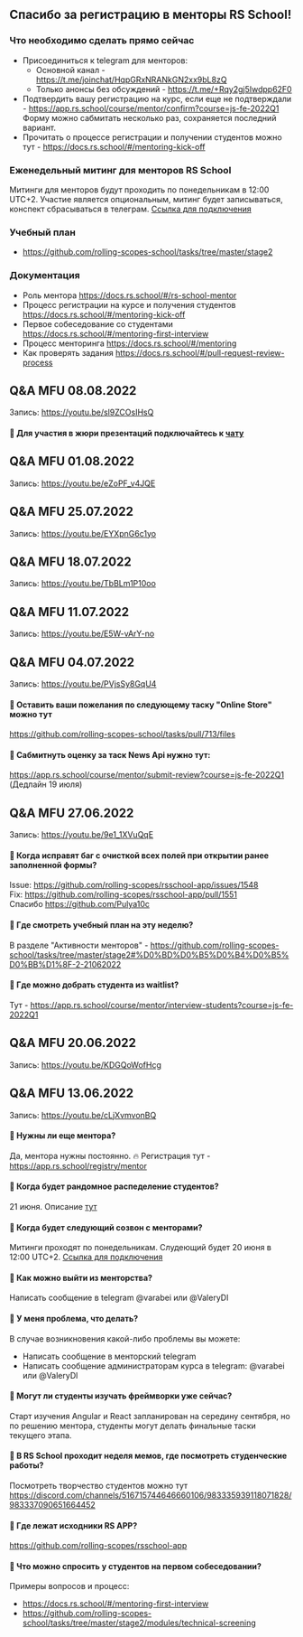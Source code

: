 ## Спасибо за регистрацию в менторы RS School!

### Что необходимо сделать прямо сейчас
- Присоединиться к telegram для менторов:
  - Основной канал - https://t.me/joinchat/HqpGRxNRANkGN2xx9bL8zQ 
  - Только анонсы без обсуждений - https://t.me/+Rqy2gj5Iwdpp62F0 
- Подтвердить вашу регистрацию на курс, если еще не подтверждали - https://app.rs.school/course/mentor/confirm?course=js-fe-2022Q1 Форму можно сабмитать несколько раз, сохраняется последний вариант.
- Прочитать о процессе регистрации и получении студентов можно тут - https://docs.rs.school/#/mentoring-kick-off

### Eженедельный митинг для менторов RS School
Митинги для менторов будут проходить по понедельникам в 12:00 UTC+2. Участие является опциональным, митинг будет записываться, конспект сбрасываться в телеграм. 
[Ссылка для подключения](https://teams.microsoft.com/l/meetup-join/19%3ameeting_ZGUwNWI5ZDctM2EwNi00MTI1LWE2OGQtNTc5YjRkY2VjNTYz%40thread.v2/0?context=%7b%22Tid%22%3a%22b41b72d0-4e9f-4c26-8a69-f949f367c91d%22%2c%22Oid%22%3a%22bfb3a45e-ab50-4cee-a085-b5c4a9411d92%22%7d)

### Учебный план 
- https://github.com/rolling-scopes-school/tasks/tree/master/stage2

### Документация
- Роль ментора https://docs.rs.school/#/rs-school-mentor
- Процесс регистрации на курсе и получения студентов https://docs.rs.school/#/mentoring-kick-off
- Первое собеседование со студентами https://docs.rs.school/#/mentoring-first-interview
- Процесс менторинга https://docs.rs.school/#/mentoring
- Как проверять задания https://docs.rs.school/#/pull-request-review-process

## Q&A MFU 08.08.2022 
Запись: https://youtu.be/sl9ZCOsIHsQ

#### 🙋 Для участия в жюри презентаций подключайтесь к [чату](https://t.me/+PLImxn8Vcj02NWEy)

## Q&A MFU 01.08.2022 
Запись: https://youtu.be/eZoPF_v4JQE

## Q&A MFU 25.07.2022 
Запись: https://youtu.be/EYXpnG6c1yo

## Q&A MFU 18.07.2022 
Запись: https://youtu.be/TbBLm1P10oo

## Q&A MFU 11.07.2022 
Запись: https://youtu.be/E5W-vArY-no

## Q&A MFU 04.07.2022 
Запись: https://youtu.be/PVjsSy8GqU4

#### 🙋 Оставить ваши пожелания по следующему таску "Online Store" можно тут
https://github.com/rolling-scopes-school/tasks/pull/713/files

#### 🙋 Сабмитнуть оценку за таск News Api нужно тут: 
https://app.rs.school/course/mentor/submit-review?course=js-fe-2022Q1 (Дедлайн 19 июля)

## Q&A MFU 27.06.2022 
Запись: https://youtu.be/9e1_1XVuQqE

#### 🙋 Когда исправят баг с очисткой всех полей при открытии ранее заполненной формы?
Issue: https://github.com/rolling-scopes/rsschool-app/issues/1548  
Fix: https://github.com/rolling-scopes/rsschool-app/pull/1551  
Спасибо https://github.com/Pulya10c

#### 🙋 Где смотреть учебный план на эту неделю?
В разделе "Активности менторов" - https://github.com/rolling-scopes-school/tasks/tree/master/stage2#%D0%BD%D0%B5%D0%B4%D0%B5%D0%BB%D1%8F-2-21062022

#### 🙋 Где можно добрать студента из waitlist? 
Тут - https://app.rs.school/course/mentor/interview-students?course=js-fe-2022Q1

## Q&A MFU 20.06.2022 
Запись: https://youtu.be/KDGQoWofHcg

## Q&A MFU 13.06.2022 
Запись: https://youtu.be/cLjXvmvonBQ

#### 🙋 Нужны ли еще ментора?
Да, ментора нужны постоянно. 🔥 Регистрация тут - https://app.rs.school/registry/mentor

#### 🙋 Когда будет рандомное распеделение студентов?
21 июня. Описание [тут](https://docs.rs.school/#/mentoring-kick-off?id=_2-%d0%9f%d0%be%d0%bb%d1%83%d1%87%d0%b5%d0%bd%d0%b8%d0%b5-%d1%81%d1%82%d1%83%d0%b4%d0%b5%d0%bd%d1%82%d0%be%d0%b2)

#### 🙋 Когда будет следующий созвон с менторами?
Митинги проходят по понедельникам. Слудеющий будет 20 июня в 12:00 UTC+2. [Ссылка для подключения](https://teams.microsoft.com/l/meetup-join/19%3ameeting_ZGUwNWI5ZDctM2EwNi00MTI1LWE2OGQtNTc5YjRkY2VjNTYz%40thread.v2/0?context=%7b%22Tid%22%3a%22b41b72d0-4e9f-4c26-8a69-f949f367c91d%22%2c%22Oid%22%3a%22bfb3a45e-ab50-4cee-a085-b5c4a9411d92%22%7d)

#### 🙋 Как можно выйти из менторства?
Написать сообщение в telegram @varabei или @ValeryDl

#### 🙋 У меня проблема, что делать? 
В случае возникновения какой-либо проблемы вы можете:
  - Написать сообщение в менторский telegram 
  - Написать сообщение администраторам курса в telegram: @varabei или @ValeryDl

#### 🙋 Могут ли студенты изучать фреймворки уже сейчас? 
Старт изучения Angular и React запланирован на середину сентября, но по решению ментора, студенты могут делать финальные таски текущего этапа. 

#### 🙋 В RS School проходит неделя мемов, где посмотреть студенческие работы? 
 Посмотреть творчество студентов можно тут https://discord.com/channels/516715744646660106/983335939118071828/983337090651664452 
 
#### 🙋 Где лежат исходники RS APP?
https://github.com/rolling-scopes/rsschool-app

#### 🙋 Что можно спросить у студентов на первом собеседовании?
Примеры вопросов и процесс:
- https://docs.rs.school/#/mentoring-first-interview
- https://github.com/rolling-scopes-school/tasks/tree/master/stage2/modules/technical-screening






